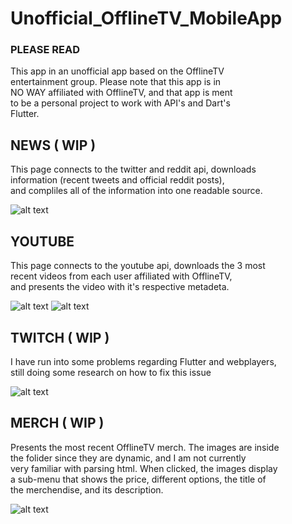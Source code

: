 # Unofficial_OfflineTV_MobileApp

### PLEASE READ 
This app in an unofficial app based on the OfflineTV  
entertainment group. Please note that this app is in  
NO WAY affiliated with OfflineTV, and that app is ment  
to be a personal project to work with API's and Dart's  
Flutter.



## NEWS ( WIP )
This page connects to the twitter and reddit api, downloads  
information (recent tweets and official reddit posts),  
and compliles all of the information into one readable source.  

![alt text](https://github.com/Tamiyo/Unofficial_OfflineTV_MobileApp/blob/master/resources/news.png)

## YOUTUBE
This page connects to the youtube api, downloads the 3 most  
recent videos from each user affiliated with OfflineTV,  
and presents the video with it's respective metadeta.  

![alt text](https://github.com/Tamiyo/Unofficial_OfflineTV_MobileApp/blob/master/resources/youtube.png)
![alt text](https://github.com/Tamiyo/Unofficial_OfflineTV_MobileApp/blob/master/resources/youtube2.png)

## TWITCH ( WIP )
I have run into some problems regarding Flutter and webplayers,  
still doing some research on how to fix this issue  

![alt text](https://github.com/Tamiyo/Unofficial_OfflineTV_MobileApp/blob/master/resources/twitch.png)


## MERCH ( WIP )
Presents the most recent OfflineTV merch. The images are inside  
the folider since they are dynamic, and I am not currently  
very familiar with parsing html. When clicked, the images display  
a sub-menu that shows the price, different options, the title of  
the merchendise, and its description.  

![alt text](https://github.com/Tamiyo/Unofficial_OfflineTV_MobileApp/blob/master/resources/merch.png)
